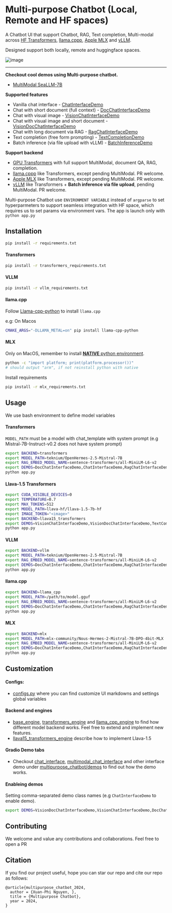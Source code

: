 # Multi-purpose Chatbot (Local, Remote and HF spaces)

A Chatbot UI that support Chatbot, RAG, Text completion, Multi-modal across [HF Transformers](https://github.com/huggingface/transformers), [llama.cppp](https://github.com/ggerganov/llama.cpp), [Apple MLX](https://github.com/ml-explore/mlx) and [vLLM](https://github.com/vllm-project/vllm).

Designed support both locally, remote and huggingface spaces.

![image](assets/image_doc_rag.gif)

---

**Checkout cool demos using Multi-purpose chatbot.**
- [MultiModal SeaLLM-7B](https://huggingface.co/spaces/SeaLLMs/SeaLLM-7B)

**Supported features**
- Vanilla chat interface - [ChatInterfaceDemo](multipurpose_chatbot/demos/chat_interface.py)
- Chat with short document (full context) - [DocChatInterfaceDemo](multipurpose_chatbot/demos/multimodal_chat_interface.py)
- Chat with visual image - [VisionChatInterfaceDemo](multipurpose_chatbot/demos/multimodal_chat_interface.py)
- Chat with visual image and short document - [VisionDocChatInterfaceDemo](multipurpose_chatbot/demos/multimodal_chat_interface.py)
- Chat with long document via RAG - [RagChatInterfaceDemo](multipurpose_chatbot/demos/rag_chat_interface.py)
- Text completion (free form prompting) - [TextCompletionDemo](multipurpose_chatbot/demos/text_completion.py)
- Batch inference (via file upload with vLLM) - [BatchInferenceDemo](multipurpose_chatbot/demos/batch_inference.py)

**Support backend**
- [GPU Transformers](https://github.com/huggingface/transformers) with full support MultiModal, document QA, RAG, completion.
- [llama.cppp](https://github.com/ggerganov/llama.cpp) like Transformers, except pending MultiModal. PR welcome.
- [Apple MLX](https://github.com/ml-explore/mlx) like Transformers, except pending MultiModal. PR welcome.
- [vLLM](https://github.com/vllm-project/vllm) like Transformers + **Batch inference via file upload**, pending MultiModal. PR welcome.

Multi-purpose Chatbot use `ENVIRONMENT VARIABLE` instead of `argparse` to set hyperparmeters to support seamless integration with HF space, which requires us to set params via environment vars. The app is launch only with `python app.py`

## Installation

```bash
pip install -r requirements.txt
```

#### Transformers
```bash
pip install -r transformers_requirements.txt
```


#### VLLM
```bash
pip install -r vllm_requirements.txt
```


#### llama.cpp
Follow [Llama-cpp-python](https://llama-cpp-python.readthedocs.io/en/latest/#installation) to install `llama.cpp`

e.g: On Macos
```bash
CMAKE_ARGS="-DLLAMA_METAL=on" pip install llama-cpp-python
```


#### MLX

Only on MacOS, remember to install [**NATIVE** python environment](https://ml-explore.github.io/mlx/build/html/install.html).

```bash
python -c "import platform; print(platform.processor())"
# should output "arm", if not reinstall python with native
```

Install requirements
```bash
pip install -r mlx_requirements.txt
```


## Usage

We use bash environment to define model variables

#### Transformers

`MODEL_PATH` must be a model with chat_template with system prompt (e.g Mistral-7B-Instruct-v0.2 does not have system prompt)

```bash
export BACKEND=transformers
export MODEL_PATH=teknium/OpenHermes-2.5-Mistral-7B
export RAG_EMBED_MODEL_NAME=sentence-transformers/all-MiniLM-L6-v2
export DEMOS=DocChatInterfaceDemo,ChatInterfaceDemo,RagChatInterfaceDemo,TextCompletionDemo
python app.py
```

#### Llava-1.5 Transformers


```bash
export CUDA_VISIBLE_DEVICES=0
export TEMPERATURE=0.7
export MAX_TOKENS=512
export MODEL_PATH=llava-hf/llava-1.5-7b-hf
export IMAGE_TOKEN="<image>"
export BACKEND=llava15_transformers
export DEMOS=VisionChatInterfaceDemo,VisionDocChatInterfaceDemo,TextCompletionDemo
python app.py

```

#### VLLM

```bash
export BACKEND=vllm
export MODEL_PATH=teknium/OpenHermes-2.5-Mistral-7B
export RAG_EMBED_MODEL_NAME=sentence-transformers/all-MiniLM-L6-v2
export DEMOS=DocChatInterfaceDemo,ChatInterfaceDemo,RagChatInterfaceDemo,TextCompletionDemo
python app.py
```


#### llama.cpp

```bash
export BACKEND=llama_cpp
export MODEL_PATH=/path/to/model.gguf
export RAG_EMBED_MODEL_NAME=sentence-transformers/all-MiniLM-L6-v2
export DEMOS=DocChatInterfaceDemo,ChatInterfaceDemo,RagChatInterfaceDemo,TextCompletionDemo
python app.py
```


#### MLX

```bash
export BACKEND=mlx
export MODEL_PATH=mlx-community/Nous-Hermes-2-Mistral-7B-DPO-4bit-MLX
export RAG_EMBED_MODEL_NAME=sentence-transformers/all-MiniLM-L6-v2
export DEMOS=DocChatInterfaceDemo,ChatInterfaceDemo,RagChatInterfaceDemo,TextCompletionDemo
python app.py
```


## Customization

#### Configs:

* [configs.py](multipurpose_chatbot/configs.py) where you can find customize UI markdowns and settings global variables

#### Backend and engines
* [base_engine](multipurpose_chatbot/engines/base_engine.py),  [transformers_engine](multipurpose_chatbot/engines/transformers_engine.py) and [llama_cpp_engine](multipurpose_chatbot/engines/llama_cpp_engine.py) to find how different model backend works. Feel free to extend and implement new features.
* [llava15_transformers_engine](multipurpose_chatbot/engines/llava15_transformers_engine.py) describe how to implement Llava-1.5


#### Gradio Demo tabs
* Checkout [chat_interface](multipurpose_chatbot/demos/chat_interface.py), [multimodal_chat_interface](multipurpose_chatbot/demos/multimodal_chat_interface.py) and other interface demo under [multipurpose_chatbot/demos](multipurpose_chatbot/demos) to find out how the demo works.


#### Enableing demos

Setting comma-separated demo class names (e.g `ChatInterfaceDemo` to enable demo).

```bash
export DEMOS=VisionDocChatInterfaceDemo,VisionChatInterfaceDemo,DocChatInterfaceDemo,ChatInterfaceDemo,RagChatInterfaceDemo,TextCompletionDemo
```


## Contributing

We welcome and value any contributions and collaborations. Feel free to open a PR


## Citation

If you find our project useful, hope you can star our repo and cite our repo as follows:
```
@article{multipurpose_chatbot_2024,
  author = {Xuan-Phi Nguyen, },
  title = {Multipurpose Chatbot},
  year = 2024,
}